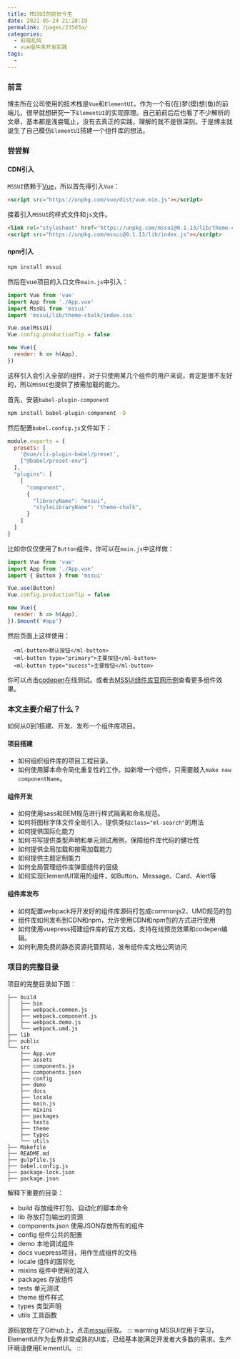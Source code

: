 ```yaml
---
title: MSSUI的前世今生
date: 2021-05-24 21:28:19
permalink: /pages/235d3a/
categories:
  - 前端乱炖
  - vue组件库开发实践
tags:
  - 
---
```


### 前言

博主所在公司使用的技术栈是`Vue`和`ElementUI`。作为一个有(在)梦(摸)想(鱼)的前端儿，很早就想研究一下`ElementUI`的实现原理。自己前前后后也看了不少解析的文章，基本都是浅尝辄止，没有去真正的实践，理解的就不是很深刻。于是博主就诞生了自己模仿`ElementUI`搭建一个组件库的想法。

### 尝尝鲜

#### CDN引入

`MSSUI`依赖于[Vue](https://cn.vuejs.org/index.html)，所以首先得引入`Vue`：

```html
<script src="https://unpkg.com/vue/dist/vue.min.js"></script>
```

接着引入`MSSUI`的样式文件和`js`文件。

```html
<link rel="stylesheet" href="https://unpkg.com/mssui@0.1.13/lib/theme-chalk/index.css">
<script src="https://unpkg.com/mssui@0.1.13/lib/index.js"></script>
```

#### npm引入

```sh
npm install mssui
```

然后在vue项目的入口文件`main.js`中引入：

```js
import Vue from 'vue'
import App from './App.vue'
import MssUi from 'mssui'
import 'mssui/lib/theme-chalk/index.css'

Vue.use(MssUi)
Vue.config.productionTip = false

new Vue({
  render: h => h(App),
})
```

这样引入会引入全部的组件，对于只使用某几个组件的用户来说，肯定是很不友好的，所以`MSSUI`也提供了按需加载的能力。

首先，安装`babel-plugin-component`

```sh
npm install babel-plugin-component -D
```

然后配置`babel.config.js`文件如下：

```js
module.exports = {
  presets: [
    '@vue/cli-plugin-babel/preset',
    ["@babel/preset-env"]
  ],
  "plugins": [
    [
      "component",
      {
        "libraryName": "mssui",
        "styleLibraryName": "theme-chalk",
      }
    ]
  ]
}
```

比如你仅仅使用了`Button`组件，你可以在`main.js`中这样做：

```js
import Vue from 'vue'
import App from './App.vue'
import { Button } from 'mssui'

Vue.use(Button)
Vue.config.productionTip = false

new Vue({
  render: h => h(App),
}).$mount('#app')
```

然后页面上这样使用：

```vue
  <ml-button>默认按钮</ml-button>
  <ml-button type="primary">主要按钮</ml-button>
  <ml-button type="sucess">主要按钮</ml-button>
```

你可以点击[codepen](https://codepen.io/msstext/pen/wvJzZpO)在线测试。或者去[MSSUI组件库官网示例](https://mssui-ahwzcr277-msstext.vercel.app/)查看更多组件效果。

### 本文主要介绍了什么？
如何从0到1搭建、开发、发布一个组件库项目。
#### 项目搭建
- 如何组织组件库的项目工程目录。
- 如何使用脚本命令简化重复性的工作。如新增一个组件，只需要敲入`make new componentName`。

#### 组件开发
- 如何使用sass和BEM规范进行样式隔离和命名规范。
- 如何将图标字体文件全局引入，提供类似`class="ml-search"`的用法
- 如何提供国际化能力
- 如何书写提供类型声明和单元测试用例，保障组件库代码的健壮性
- 如何提供全局加载和按需加载能力
- 如何提供主题定制能力
- 如何全局管理组件库弹窗组件的层级
- 如何实现ElementUI常用的组件，如Button、Message、Card、Alert等

#### 组件库发布
- 如何配置webpack将开发好的组件库源码打包成commonjs2、UMD规范的包
- 组件库如何发布到CDN和npm，允许使用CDN和npm包的方式进行使用
- 如何使用vuepress搭建组件库的官方文档，支持在线预览效果和codepen编辑。
- 如何利用免费的静态资源托管网站，发布组件库文档公网访问

### 项目的完整目录

项目的完整目录如下图：

``` vue
├── build
│   ├── bin
│   ├── webpack.common.js
│   ├── webpack.component.js
│   ├── webpack.demo.js
│   └── webpack.umd.js
├── lib
├── public
└── src
    ├── App.vue
    ├── assets
    ├── components.js
    ├── components.json
    ├── config
    ├── demo
    ├── docs
    ├── locale
    ├── main.js
    ├── mixins
    ├── packages
    ├── tests
    ├── theme
    ├── types
    └── utils
├── Makefile
├── README.md
├── gulpfile.js
├── babel.config.js
├── package-lock.json
├── package.json
```

解释下重要的目录：

- build 存放组件打包、自动化的脚本命令
- lib 存放打包输出的资源
- components.json 使用JSON存放所有的组件
- config 组件公共的配置
- demo 本地调试组件
- docs vuepress项目，用作生成组件的文档
- locale 组件的国际化
- mixins 组件中使用的混入
- packages 存放组件
- tests 单元测试
- theme 组件样式
- types 类型声明
- utils 工具函数

源码放放在了Github上，点击[mssui](https://github.com/MssText/mssui)获取。
::: warning
MSSUI仅用于学习，ElementUI作为业界非常成熟的UI库，已经基本能满足开发者大多数的需求。生产环境请使用ElementUI。
:::